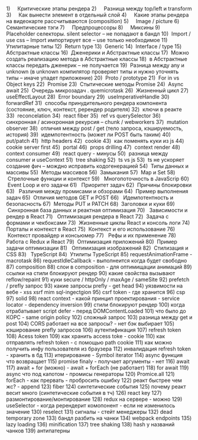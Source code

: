 1)     Критические этапы рендера
2)     Разница между top/left и transform
3)     Как вынести элемент в отдельный слой
4)     Какие этапы рендера на видеокарте рассчитываются (composition)
5)     Image / picture
6)     Семантические тэги
7)     Предпроцессоры
8)     Миксины
9)     Placeholder селекторы. silent selector – не попадают в бандл
10)  Import / use css – Import импортирует все – use только необходимое
11)  Утилитарные типы
12)  Return type
13)  Generic
14)  Interface / type
15)  Абстрактные классы
16)  Дженерики и Абстрактные классы
17)  Можно создать реализацию метода в Абстрактные классы
18)  в Абстрактные классы передать дженерик – не получается
19)  Разница между any и unknown (в unknown компилятор проверяет типы и нужно уточнять типы – иначе упадет приложение)
20)  Proto / prototype
21)  For in vs Object keys
22)  Promise
23)  Стытические методы Promise
24)  Async await
25)  Очередь микрозадач . quemicrotask
26)  Жизненный цикл
27)  useEffectLayout
28)  Error boundary
29)  useImperativeHandle
30)  forwardRef
31)  способы принудительного рендера компонента (состояние, ключ, контекст, ререндер родителя)
32)  ключи в реакте
33)  reconcelation
34)  react fiber
35)  ref vs querySelector
36)  синхронная / асинхронная рекурсия – chunk / webworkers
37)  mutation observer
38)  отличия между post / get (тело запроса, кэшируемость, история)
39)  идемпотентность (может ли POST быть таким)
40)  put/patch
41)  http headers
42)  cookie
43)  как поменять куки из js
44)  cookie server first
45)  portal
46)  props drilling
47)  context render
48)  context consumer
49)  react query - минусы
50)  разница между consumer и useContext
51)  tree shaking
52)  ts vs js
53)  ts не ускоряет создание фич – мождно исправить кодогенерацией
54)  Типы данных и массивы
55)  Методы массивов
56)  Замыкания
57)  Map и Set
58)   Стрелочные функции и контекст
59)   Многопоточность в JavaScrip
60)   Event Loop и его задачи[](https://www.youtube.com/watch?v=jrx_-R78fxs&t=876s)
61)   Приоритет задач
62)  Причины блокировки[](https://www.youtube.com/watch?v=jrx_-R78fxs&t=1108s)
63)   Различия между промисами и обзорами
64)  Пример выполнения задач
65)  Отличия методов GET и POST[](https://www.youtube.com/watch?v=jrx_-R78fxs&t=1551s)
66)   Идемпотентность и безопасность
67)  Методы PUT и PATCH
68)  Заголовки и куки[](https://www.youtube.com/watch?v=jrx_-R78fxs&t=1933s)
69)   Синхронная база данных и реактная оптимизация[](https://www.youtube.com/watch?v=jrx_-R78fxs&t=2021s)
70)   Зависимости и рендер в React
71)   Оптимизация рендера в React
72)  Задача с формами и чекбоксами
73)  Жизненные циклы React и консоль логи
74)  Порталы и контекст в React
75)  Контекст и его использование
76)   Контекст провайдер и консьюмер[](https://www.youtube.com/watch?v=jrx_-R78fxs&t=3161s)
77)   Рефы и их применение
78)  Работа с Redux и React
79)  Оптимизация приложений
80)  Пример задачи оптимизации[](https://www.youtube.com/watch?v=jrx_-R78fxs&t=3875s)
81)   Оптимизация изображений
82)  Стилизация и CSS
83)   TypeScript
84)  Утилиты TypeScript
85)  requestAnimationFrame - macrotask
86)  requestIdleCallback - выполнеится когда будет свободно
87)  composition
88)  слои в composition - для оптимищации анимаций
89)  ссылки на стили блокируют рендер
90) какие свойства вызывают reflow/repaint
91)  куки secure / httpOnly / maxAge / sameSite
92)  prefetch / prefly запрос
93) какие запросы prefly - get head
94) уязвимости на вебе - xss xsrf mim sql-ingectgion
95) csrf token - где хранится
96) csp
97) solid
98) react context - какой принцип проектирования - service locator - dependency inversion
99)  стили блокируют рендер
100)  когда отрабатывает script defer - перед DOMContentLoaded
101) что было до КОРС - same origin policy 
102) сложный запрос
103) разница между get и post
104) CORS работает на все запросы? - нет бэк выбирает
105) кэширование prefly запросов 
106) аутентификация
107) refresh token
108) Acess token
109) как хранить access toke - cookie
110) как отправлять refresh token - с помощью path cookie
111) как можно получить инфу пользователя из браузера
112) инвалидация refresh token - хранить в бд 
113)  итерирование - Symbol iterator
114) async функция что возвращает
115)  promise finaly - получает аргументы - нет
116) await
117) await + for (можно) - await + forEach (не работает)
118) for await
119) async что под капотом - промисы  генераторы
120) Promice.all
121) forEach - как прервать - пробросить ошибку
122)  реакт быстрее чем жс? - append
123) fiber
124) синтетические события
125) почему реакт весит много (синтетические события в тч)
126) react key
127) размонтирование/монтирование
128) redux на сервере - можно
129) useSelector - когда ререндерит комопонент - если не изменилось значение
130) reselect
131) сигналы - стейт менеджеры
132) dead temporary zone
133) бандл разбить на чанки
134) webpack endpoints
135) lazy loading
136) minification
137) tree shaking
138) hash у названий чанков
139) антипатерны